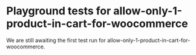 # Playground tests for allow-only-1-product-in-cart-for-woocommerce
We are still awaiting the first test run for allow-only-1-product-in-cart-for-woocommerce.
